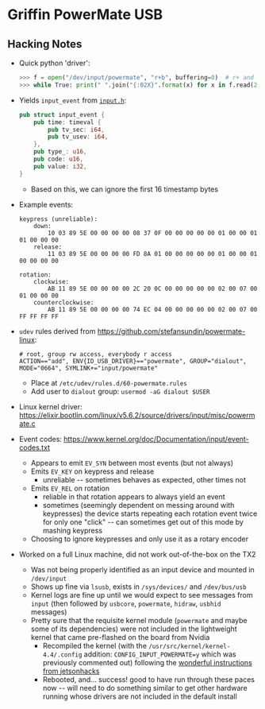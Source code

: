 # Griffin PowerMate USB

## Hacking Notes

- Quick python 'driver':

    ```python
    >>> f = open("/dev/input/powermate", "r+b", buffering=0)  # r+ and buffering=0 if we want to write
    >>> while True: print(" ".join("{:02X}".format(x) for x in f.read(24)))
    ```

- Yields `input_event` from [`input.h`](https://docs.rs/input-linux-sys/0.3.1/input_linux_sys/struct.input_event.html):

    ```rust
    pub struct input_event {
        pub time: timeval {
            pub tv_sec: i64,
            pub tv_usev: i64,
        },
        pub type_: u16,
        pub code: u16,
        pub value: i32,
    }
    ```

    - Based on this, we can ignore the first 16 timestamp bytes

- Example events:

    ```
    keypress (unreliable):
        down:
            10 03 89 5E 00 00 00 00 08 37 0F 00 00 00 00 00 01 00 00 01 01 00 00 00
        release:
            11 03 89 5E 00 00 00 00 FD 8A 01 00 00 00 00 00 01 00 00 01 00 00 00 00

    rotation:
        clockwise:
            AB 11 89 5E 00 00 00 00 2C 20 0C 00 00 00 00 00 02 00 07 00 01 00 00 00
        counterclockwise:
            AB 11 89 5E 00 00 00 00 74 EC 04 00 00 00 00 00 02 00 07 00 FF FF FF FF
    ```

- `udev` rules derived from https://github.com/stefansundin/powermate-linux:

    ```
    # root, group rw access, everybody r access
    ACTION=="add", ENV{ID_USB_DRIVER}=="powermate", GROUP="dialout", MODE="0664", SYMLINK+="input/powermate"
    ```

    - Place at `/etc/udev/rules.d/60-powermate.rules`
    - Add user to `dialout` group: `usermod -aG dialout $USER`


- Linux kernel driver: https://elixir.bootlin.com/linux/v5.6.2/source/drivers/input/misc/powermate.c

- Event codes: https://www.kernel.org/doc/Documentation/input/event-codes.txt
    - Appears to emit `EV_SYN` between most events (but not always)
    - Emits `EV_KEY` on keypress and release
        - unreliable -- sometimes behaves as expected, other times not
    - Emits `EV_REL` on rotation
        - reliable in that rotation appears to always yield an event
        - sometimes (seemingly dependent on messing around with keypresses) the device starts
          repeating each rotation event twice for only one "click" -- can sometimes get out of this
          mode by mashing keypress
    - Choosing to ignore keypresses and only use it as a rotary encoder


- Worked on a full Linux machine, did not work out-of-the-box on the TX2
    - Was not being properly identified as an input device and mounted in `/dev/input`
    - Shows up fine via `lsusb`, exists in `/sys/devices/` and `/dev/bus/usb`
    - Kernel logs are fine up until we would expect to see messages from `input` (then followed by
      `usbcore`, `powermate`, `hidraw`, `usbhid` messages)
    - Pretty sure that the requisite kernel module (`powermate` and maybe some of its dependencies)
      were not included in the lightweight kernel that came pre-flashed on the board from Nvidia
        - Recompiled the kernel (with the `/usr/src/kernel/kernel-4.4/.config` addition:
          `CONFIG_INPUT_POWERMATE=y` which was previously commented out) following the
          [wonderful instructions from jetsonhacks](https://www.jetsonhacks.com/2017/03/25/build-kernel-and-modules-nvidia-jetson-tx2)
        - Rebooted, and... success! good to have run through these paces now -- will need to do
          something similar to get other hardware running whose drivers are not included in the
          default install
